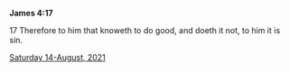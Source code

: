 **James 4:17**

17 Therefore to him that knoweth to do good, and doeth it not, to him it is sin. 

[Saturday 14-August, 2021](https://t.me/s/daily_scripture)
